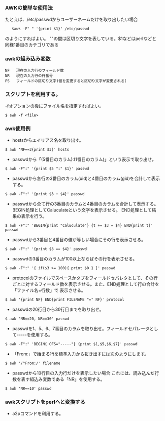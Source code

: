 ### AWKの簡単な使用法
たとえば、/etc/passwdからユーザーネームだけを取り出したい場合
```
   $awk -F" " '{print $1}' /etc/passwd
```
のようにすればよい。
""の間は区切り文字を表している。$1などはperlなどと同様1番目のカテゴリである

### awkの組み込み変数
```
NF   現在の入力行のフィールド数
NR   現在の入力行の行番号
FS   フィールドの区切り文字(値を変更すると区切り文字が変更される) 
```

### スクリプトを利用する。 
-fオプションの後にファイル名を指定すればよい。
```
$ awk -f <file>
```


### awk使用例
- hostsからエイリアス名を取り出す。
```
$ awk 'NF==3{print $3}' hosts
```

- passwdから「(5番目のカラム):(1番目のカラム)」という表示で取り出せ。
```
$ awk -F":" '{print $5 ":" $1}' passwd
```

- passwdから各行の3番目のカラム(uid)と4番目のカラム(gid)を合計して表示する。
```
$ awk -F":" '{print $3 + $4}' passwd
```

- passwdから全て行の3番目のカラムと4番目のカラムを合計して表示する。
BEGIN処理としてCaluculateという文字を表示させる。 END処理として結果の表示を行う。
```
$ awk -F":" 'BEGIN{print "Caluculate"} {t += $3 + $4} END{print t}' passwd
```

- passwdから3番目と4番目の値が等しい場合にその行を表示させる。
```
$ awk -F":" '{print $3 == $4}' passwd
```

- passwdの3番目のカラムが100以上ならばその行を表示させる。
```
$ awk -F":" '{ if($3 >= 100){ print $0 } }' passwd
```

- protocolのファイルでスペースかタブをフィールドセパレタとして、その行ごとに対するフィールド数を表示させる。また、END処理として行の合計を「ファイル名=行数」で
表示させる。
```
$ awk '{print NF} END{print FILENAME "=" NF}' protocol
```

- passwdの20行目から30行目までを取り出せ。
```
$ awk 'NR==20, NR==30' passwd
```

- passwdを1、5、6、7番目のカラムを取り出せ。フィールドセパレータとして-----を使用する。
```
$ awk -F":" 'BEGIN{ OFS="-----"} {print $1,$5,$6,$7}' passwd
```

- 「From:」で始まる行を標準入力から抜き出すには次のようにします。
```
$ awk '/^From:/' filename
```

- passwdから10行目の入力行だけを表示したい場合 これには、読み込んだ行数を表す組込み変数である「NR」を使用する。 
```
$ awk 'NR==10' passwd
```

### awkスクリプトをperlへと変換する
- a2pコマンドを利用する。
